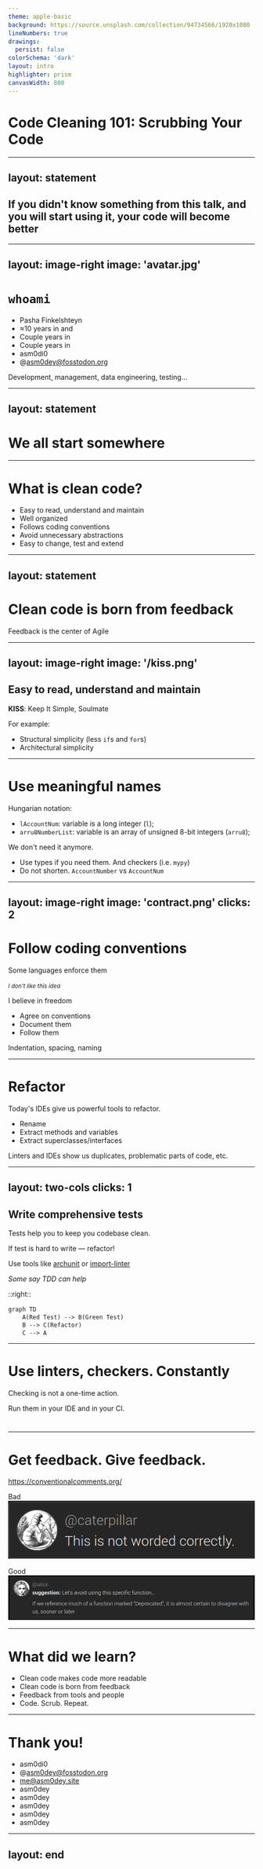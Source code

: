 ```yaml
---
theme: apple-basic
background: https://source.unsplash.com/collection/94734566/1920x1080
lineNumbers: true
drawings:
  persist: false
colorSchema: 'dark'
layout: intro
highlighter: prism
canvasWidth: 800
---
```


# Code Cleaning 101: Scrubbing Your Code

---
layout: statement
---

## If you didn't know something from this talk, and you will start using it, your code will become better

---
layout: image-right
image: 'avatar.jpg'
---
# `whoami`

- <div v-after>Pasha Finkelshteyn</div>
- ≈10 years in <logos-java /> and <logos-kotlin-icon />
- Couple years in <logos-python />
- Couple years in <logos-javascript />
- <logos-twitter /> asm0di0
- <logos-mastodon-icon /> @asm0dey@fosstodon.org

Development, management, data engineering, testing…

---
layout: statement
---

# We all start somewhere

<!-- 
Usually it's not the best code we could write.

It should not stop us. We know that we can fight it.

The moment we realize that our code is imperfect is a moment when we need to scrub our code to make it cleaner
-->

---

# What is clean code?

- Easy to read, understand and maintain
- Well organized
- Follows coding conventions
- Avoid unnecessary abstractions
- Easy to change, test and extend

---
layout: statement
---

# Clean code is born from feedback

Feedback is the center of Agile

---
layout: image-right
image: '/kiss.png'
---

## Easy to read, understand and maintain

**KISS**<span v-click="1">: Keep It Simple, Soulmate</span>

<div v-click="2">
For example: 

- Structural simplicity (less `if`s and `for`s)
- Architectural simplicity

</div>

---

# Use meaningful names

<v-click>

Hungarian notation:

- `lAccountNum`: variable is a long integer (`l`);
- `arru8NumberList`: variable is an array of unsigned 8-bit integers (`arru8`);

</v-click>
<v-click>

We don't need it anymore.

- Use types if you need them. And checkers (i.e. `mypy`)
- Do not shorten. `AccountNumber` vs `AccountNum`

</v-click>

---
layout: image-right
image: 'contract.png'
clicks: 2
---

# Follow coding conventions

Some languages enforce them <span v-click="1"><logos-gopher /></span>

<small v-click="1"><i>I don't like this idea</i></small>
<div v-click="2">

I believe in freedom

- Agree on conventions
- Document them
- Follow them

Indentation, spacing, naming 
 
</div>

---

# Refactor

Today's IDEs give us powerful tools to refactor.

- Rename
- Extract methods and variables
- Extract superclasses/interfaces

Linters and IDEs show us duplicates, problematic parts of code, etc.

---
layout: two-cols
clicks: 1
---

## Write comprehensive tests

Tests help you to keep you codebase clean.

If test is hard to write — refactor!

Use tools like <logos-java /> [archunit](https://www.archunit.org/) or <logos-python /> [import-linter](https://import-linter.readthedocs.io/en/stable/)

<div v-click="1">

_Some say TDD can help_ 
</div>

::right::

<div v-click="1">

```mermaid {theme: 'dark', scale: 1.2}
graph TD
    A(Red Test) --> B(Green Test)
    B --> C(Refactor)
    C --> A
```

</div>

---

# Use linters, checkers. Constantly

Checking is not a one-time action. 

Run them in your IDE and in your CI.

# <simple-icons-sonarlint /> <vscode-icons-file-type-tslint /> <vscode-icons-file-type-markdownlint-ignore /> <file-icons-proselint /> <logos-eslint /> <vscode-icons-file-type-lintstagedrc />

---

# Get feedback. Give feedback.

https://conventionalcomments.org/

Bad <noto-cross-mark />
![](/bad-comment.png)

<v-click>

Good <noto-check-mark-button />
![](/good-comment.png)

</v-click>

---

# What did we learn?

<v-clicks>

- Clean code makes code more readable
- Clean code is born from feedback
- Feedback from tools and people
- Code. Scrub. Repeat.

</v-clicks>

---

# Thank you!

- <logos-twitter /> asm0di0
- <logos-mastodon-icon /> @asm0dey@fosstodon.org
- <logos-google-gmail /> me@asm0dey.site
- <logos-linkedin-icon /> asm0dey
- <logos-telegram /> asm0dey
- <logos-whatsapp-icon /> asm0dey
- <skill-icons-instagram /> asm0dey
- <logos-facebook /> asm0dey

---
layout: end
---
